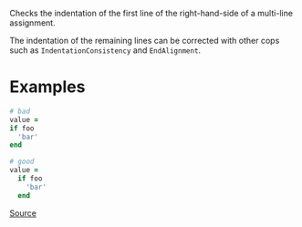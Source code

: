 
Checks the indentation of the first line of the
right-hand-side of a multi-line assignment.

The indentation of the remaining lines can be corrected with
other cops such as `IndentationConsistency` and `EndAlignment`.

# Examples

```ruby
# bad
value =
if foo
  'bar'
end

# good
value =
  if foo
    'bar'
  end
```

[Source](http://www.rubydoc.info/gems/rubocop/RuboCop/Cop/Layout/AssignmentIndentation)